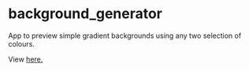 # background_generator
 
App to preview simple gradient backgrounds using any two selection of colours.

View [here.](https://jordantram.github.io/background_generator/)
